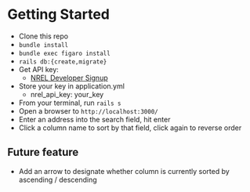 # Getting Started
  
* Clone this repo
* `bundle install`
* `bundle exec figaro install`
* `rails db:{create,migrate}`
* Get API key:
  * [NREL Developer Signup](https://developer.nrel.gov/signup/)
* Store your key in application.yml
  * nrel_api_key: your_key
* From your terminal, run `rails s`
* Open a browser to `http://localhost:3000/`
* Enter an address into the search field, hit enter
* Click a column name to sort by that field, click again to reverse order

## Future feature
* Add an arrow to designate whether column is currently sorted by ascending / descending

